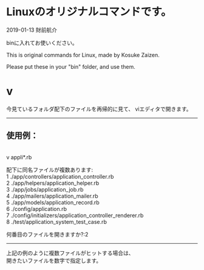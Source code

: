 # Linuxのオリジナルコマンドです。
2019-01-13 財前航介

binに入れてお使いください。


This is original commands for Linux,
made by Kosuke Zaizen.

Please put these in your "bin" folder,
and use them.


# v
今見ているフォルダ配下のファイルを再帰的に見て、
viエディタで開きます。

------------------------------------------------------------
<h2>使用例：</h2><br />
v appli*.rb<br />

配下に同名ファイルが複数あります:<br />
     1  ./app/controllers/application_controller.rb<br />
     2  ./app/helpers/application_helper.rb<br />
     3  ./app/jobs/application_job.rb<br />
     4  ./app/mailers/application_mailer.rb<br />
     5  ./app/models/application_record.rb<br />
     6  ./config/application.rb<br />
     7  ./config/initializers/application_controller_renderer.rb<br />
     8  ./test/application_system_test_case.rb<br />

何番目のファイルを開きますか?:2

------------------------------------------------------------

上記の例のように複数ファイルがヒットする場合は、<br />
開きたいファイルを数字で指定します。
